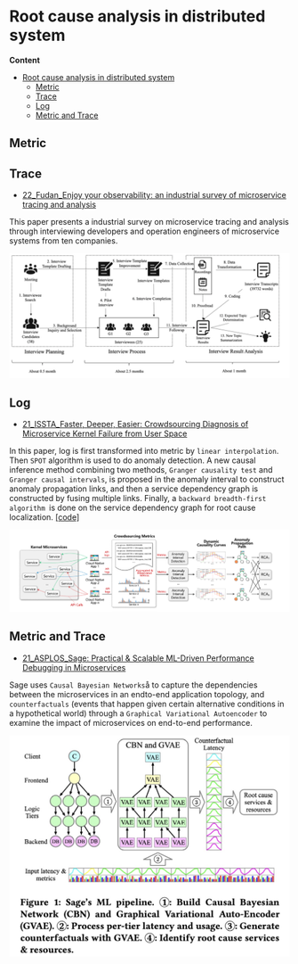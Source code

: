 # Root cause analysis in distributed system

**Content**
- [Root cause analysis in distributed system](#root-cause-analysis-in-distributed-system)
  - [Metric](#metric)
  - [Trace](#trace)
  - [Log](#log)
  - [Metric and Trace](#metric-and-trace)

## Metric

## Trace

- [22_Fudan_Enjoy your observability: an industrial survey of microservice tracing and analysis](https://link.springer.com/article/10.1007/s10664-021-10063-9)

This paper presents a industrial survey on microservice tracing and analysis through interviewing developers and operation engineers of microservice systems from ten companies.

![Research Procedure of Interview](./figures/industrial_trace.jpg)

## Log
- [21_ISSTA_Faster, Deeper, Easier: Crowdsourcing Diagnosis of Microservice Kernel Failure from User Space](https://dl.acm.org/doi/abs/10.1145/3460319.3464805)

In this paper, log is first transformed into metric by `linear interpolation`. Then `SPOT` algorithm is used to do anomaly detection. A new causal inference method combining two methods, `Granger causality test`  and `Granger causal intervals`, is proposed in the anomaly interval to construct anomaly propagation links, and then a service dependency graph is constructed by fusing multiple links. Finally, a `backward breadth-first algorithm `is done on the service dependency graph for root cause localization. [[code]](https://github.com/PanYicheng/dycause_rca)

![Dycause](./figures/dycause.jpg)


## Metric and Trace

- [21_ASPLOS_Sage: Practical & Scalable ML-Driven Performance Debugging in Microservices](https://www.csl.cornell.edu/~delimitrou/papers/2021.asplos.sage.pdf)

Sage uses `Causal Bayesian Networks`å to capture the dependencies between the microservices in an endto-end application topology, and `counterfactuals` (events that happen given certain alternative conditions in a hypothetical world) through a `Graphical Variational Autoencoder` to examine the impact of microservices on end-to-end performance.

![Sage](./figures/sage.jpg)

